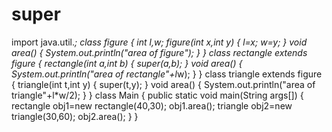 # super
import java.util.*;
class figure
{
int l,w;
figure(int x,int y)
{
l=x;
w=y;
}
void area()
{
System.out.println("area of figure");
}
}
class rectangle extends figure
{
rectangle(int a,int b)
{
super(a,b);
}
void area()
{
System.out.println("area of rectangle"+l*w);
}
}
class triangle extends figure
{
triangle(int t,int y)
{
super(t,y);
}
void area()
{
System.out.println("area of triangle"+l*w/2);
}
}
class Main 
{
public static void main(String args[])
{
rectangle obj1=new rectangle(40,30);
obj1.area();
triangle obj2=new triangle(30,60);
obj2.area();
}
}
